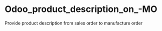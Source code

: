 # Odoo_product_description_on_-MO
Provide product description from sales order to manufacture order
